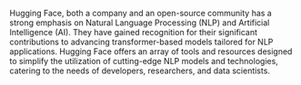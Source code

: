 Hugging Face, both a company and an open-source community has a strong emphasis on Natural Language Processing (NLP) and Artificial Intelligence (AI). They have gained recognition for their significant contributions to advancing transformer-based models tailored for NLP applications. Hugging Face offers an array of tools and resources designed to simplify the utilization of cutting-edge NLP models and technologies, catering to the needs of developers, researchers, and data scientists.
